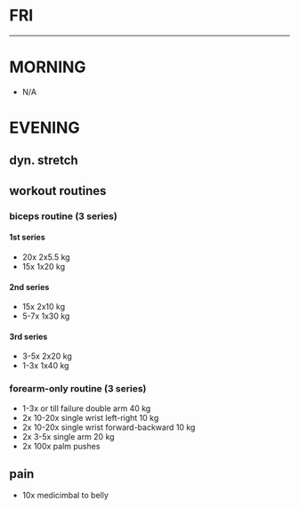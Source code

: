 # FRI
---
# MORNING
* N/A
# EVENING
## dyn. stretch
## workout routines
### biceps routine (3 series)
#### 1st series
- 20x 2x5.5 kg
- 15x 1x20 kg
#### 2nd series
- 15x 2x10 kg
- 5-7x 1x30 kg
#### 3rd series
- 3-5x 2x20 kg
- 1-3x 1x40 kg
### forearm-only routine (3 series)
- 1-3x or till failure double arm 40 kg
- 2x 10-20x single wrist left-right 10 kg
- 2x 10-20x single wrist forward-backward 10 kg
- 2x 3-5x single arm 20 kg
- 2x 100x palm pushes
## pain
- 10x medicimbal to belly
